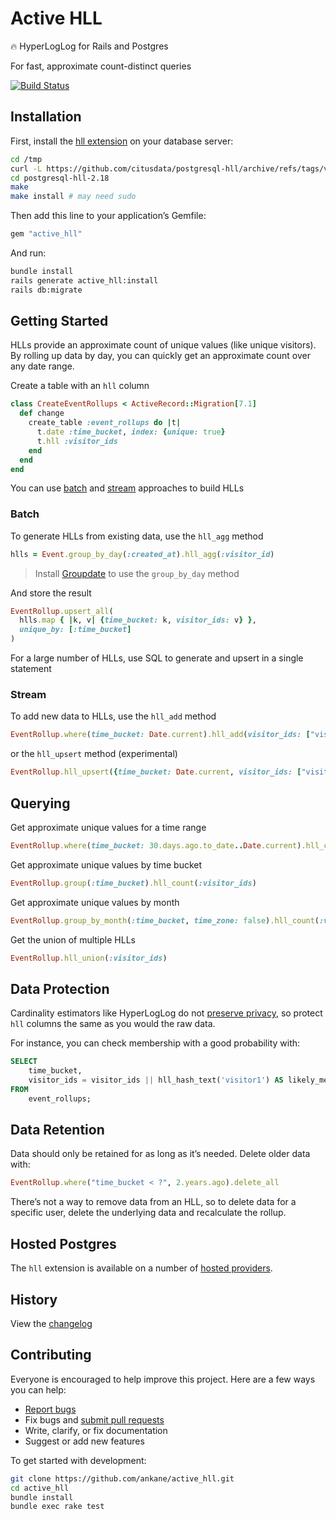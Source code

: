# Active HLL

:fire: HyperLogLog for Rails and Postgres

For fast, approximate count-distinct queries

[![Build Status](https://github.com/ankane/active_hll/workflows/build/badge.svg?branch=master)](https://github.com/ankane/active_hll/actions)

## Installation

First, install the [hll extension](https://github.com/citusdata/postgresql-hll) on your database server:

```sh
cd /tmp
curl -L https://github.com/citusdata/postgresql-hll/archive/refs/tags/v2.18.tar.gz | tar xz
cd postgresql-hll-2.18
make
make install # may need sudo
```

Then add this line to your application’s Gemfile:

```ruby
gem "active_hll"
```

And run:

```sh
bundle install
rails generate active_hll:install
rails db:migrate
```

## Getting Started

HLLs provide an approximate count of unique values (like unique visitors). By rolling up data by day, you can quickly get an approximate count over any date range.

Create a table with an `hll` column

```ruby
class CreateEventRollups < ActiveRecord::Migration[7.1]
  def change
    create_table :event_rollups do |t|
      t.date :time_bucket, index: {unique: true}
      t.hll :visitor_ids
    end
  end
end
```

You can use [batch](#batch) and [stream](#stream) approaches to build HLLs

### Batch

To generate HLLs from existing data, use the `hll_agg` method

```ruby
hlls = Event.group_by_day(:created_at).hll_agg(:visitor_id)
```

> Install [Groupdate](https://github.com/ankane/groupdate) to use the `group_by_day` method

And store the result

```ruby
EventRollup.upsert_all(
  hlls.map { |k, v| {time_bucket: k, visitor_ids: v} },
  unique_by: [:time_bucket]
)
```

For a large number of HLLs, use SQL to generate and upsert in a single statement

### Stream

To add new data to HLLs, use the `hll_add` method

```ruby
EventRollup.where(time_bucket: Date.current).hll_add(visitor_ids: ["visitor1", "visitor2"])
```

or the `hll_upsert` method (experimental)

```ruby
EventRollup.hll_upsert({time_bucket: Date.current, visitor_ids: ["visitor1", "visitor2"]})
```

## Querying

Get approximate unique values for a time range

```ruby
EventRollup.where(time_bucket: 30.days.ago.to_date..Date.current).hll_count(:visitor_ids)
```

Get approximate unique values by time bucket

```ruby
EventRollup.group(:time_bucket).hll_count(:visitor_ids)
```

Get approximate unique values by month

```ruby
EventRollup.group_by_month(:time_bucket, time_zone: false).hll_count(:visitor_ids)
```

Get the union of multiple HLLs

```ruby
EventRollup.hll_union(:visitor_ids)
```

## Data Protection

Cardinality estimators like HyperLogLog do not [preserve privacy](https://arxiv.org/pdf/1808.05879.pdf), so protect `hll` columns the same as you would the raw data.

For instance, you can check membership with a good probability with:

```sql
SELECT
    time_bucket,
    visitor_ids = visitor_ids || hll_hash_text('visitor1') AS likely_member
FROM
    event_rollups;
```

## Data Retention

Data should only be retained for as long as it’s needed. Delete older data with:

```ruby
EventRollup.where("time_bucket < ?", 2.years.ago).delete_all
```

There’s not a way to remove data from an HLL, so to delete data for a specific user, delete the underlying data and recalculate the rollup.

## Hosted Postgres

The `hll` extension is available on a number of [hosted providers](https://github.com/ankane/active_hll/issues/4).

## History

View the [changelog](CHANGELOG.md)

## Contributing

Everyone is encouraged to help improve this project. Here are a few ways you can help:

- [Report bugs](https://github.com/ankane/active_hll/issues)
- Fix bugs and [submit pull requests](https://github.com/ankane/active_hll/pulls)
- Write, clarify, or fix documentation
- Suggest or add new features

To get started with development:

```sh
git clone https://github.com/ankane/active_hll.git
cd active_hll
bundle install
bundle exec rake test
```
